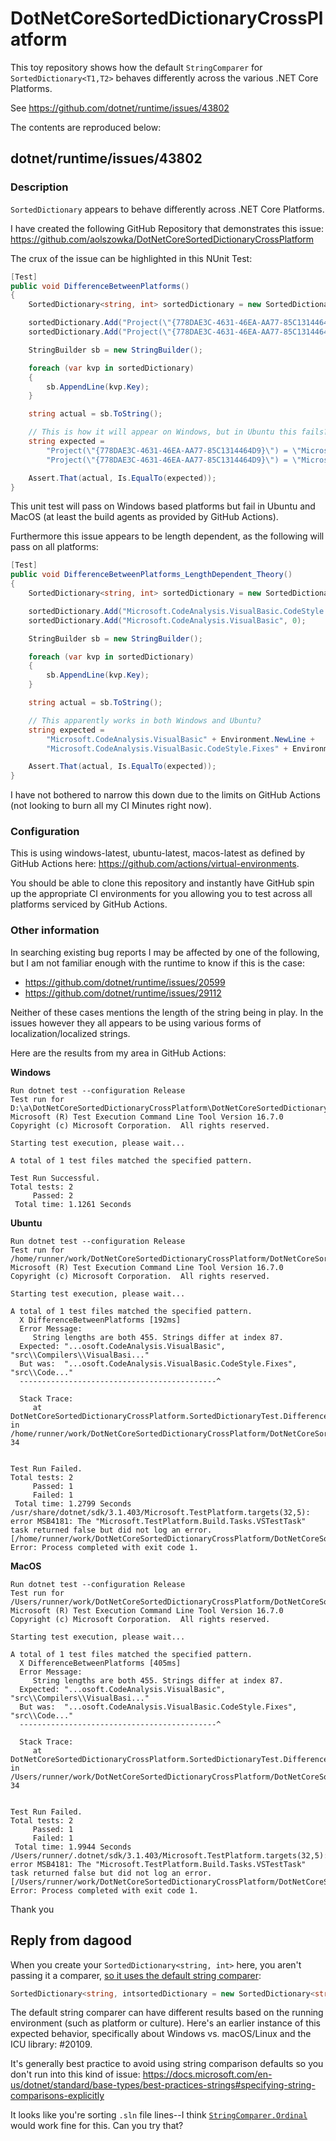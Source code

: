 # DotNetCoreSortedDictionaryCrossPlatform
This toy repository shows how the default `StringComparer` for `SortedDictionary<T1,T2>` behaves differently across the various .NET Core Platforms.

See https://github.com/dotnet/runtime/issues/43802

The contents are reproduced below:

## dotnet/runtime/issues/43802
### Description
`SortedDictionary` appears to behave differently across .NET Core Platforms.

I have created the following GitHub Repository that demonstrates this issue: https://github.com/aolszowka/DotNetCoreSortedDictionaryCrossPlatform

The crux of the issue can be highlighted in this NUnit Test:

```csharp
[Test]
public void DifferenceBetweenPlatforms()
{
    SortedDictionary<string, int> sortedDictionary = new SortedDictionary<string, int>();

    sortedDictionary.Add("Project(\"{778DAE3C-4631-46EA-AA77-85C1314464D9}\") = \"Microsoft.CodeAnalysis.VisualBasic.CodeStyle.Fixes\", \"src\\CodeStyle\\VisualBasic\\CodeFixes\\Microsoft.CodeAnalysis.VisualBasic.CodeStyle.Fixes.vbproj\", \"{0141285D-8F6C-42C7-BAF3-3C0CCD61C716}\"", 0);
    sortedDictionary.Add("Project(\"{778DAE3C-4631-46EA-AA77-85C1314464D9}\") = \"Microsoft.CodeAnalysis.VisualBasic\", \"src\\Compilers\\VisualBasic\\Portable\\Microsoft.CodeAnalysis.VisualBasic.vbproj\", \"{2523D0E6-DF32-4A3E-8AE0-A19BFFAE2EF6}\"", 0);

    StringBuilder sb = new StringBuilder();

    foreach (var kvp in sortedDictionary)
    {
        sb.AppendLine(kvp.Key);
    }

    string actual = sb.ToString();

    // This is how it will appear on Windows, but in Ubuntu this fails? (maybe?)
    string expected =
        "Project(\"{778DAE3C-4631-46EA-AA77-85C1314464D9}\") = \"Microsoft.CodeAnalysis.VisualBasic\", \"src\\Compilers\\VisualBasic\\Portable\\Microsoft.CodeAnalysis.VisualBasic.vbproj\", \"{2523D0E6-DF32-4A3E-8AE0-A19BFFAE2EF6}\"" + Environment.NewLine +
        "Project(\"{778DAE3C-4631-46EA-AA77-85C1314464D9}\") = \"Microsoft.CodeAnalysis.VisualBasic.CodeStyle.Fixes\", \"src\\CodeStyle\\VisualBasic\\CodeFixes\\Microsoft.CodeAnalysis.VisualBasic.CodeStyle.Fixes.vbproj\", \"{0141285D-8F6C-42C7-BAF3-3C0CCD61C716}\"" + Environment.NewLine;

    Assert.That(actual, Is.EqualTo(expected));
}
```

This unit test will pass on Windows based platforms but fail in Ubuntu and MacOS (at least the build agents as provided by GitHub Actions).

Furthermore this issue appears to be length dependent, as the following will pass on all platforms:

```csharp
[Test]
public void DifferenceBetweenPlatforms_LengthDependent_Theory()
{
    SortedDictionary<string, int> sortedDictionary = new SortedDictionary<string, int>();

    sortedDictionary.Add("Microsoft.CodeAnalysis.VisualBasic.CodeStyle.Fixes", 0);
    sortedDictionary.Add("Microsoft.CodeAnalysis.VisualBasic", 0);

    StringBuilder sb = new StringBuilder();

    foreach (var kvp in sortedDictionary)
    {
        sb.AppendLine(kvp.Key);
    }

    string actual = sb.ToString();

    // This apparently works in both Windows and Ubuntu?
    string expected =
        "Microsoft.CodeAnalysis.VisualBasic" + Environment.NewLine +
        "Microsoft.CodeAnalysis.VisualBasic.CodeStyle.Fixes" + Environment.NewLine;

    Assert.That(actual, Is.EqualTo(expected));
}
```

I have not bothered to narrow this down due to the limits on GitHub Actions (not looking to burn all my CI Minutes right now).

### Configuration
This is using windows-latest, ubuntu-latest, macos-latest as defined by GitHub Actions here: https://github.com/actions/virtual-environments.

You should be able to clone this repository and instantly have GitHub spin up the appropriate CI environments for you allowing you to test across all platforms serviced by GitHub Actions.

### Other information
In searching existing bug reports I may be affected by one of the following, but I am not familiar enough with the runtime to know if this is the case:

* https://github.com/dotnet/runtime/issues/20599
* https://github.com/dotnet/runtime/issues/29112

Neither of these cases mentions the length of the string being in play. In the issues however they all appears to be using various forms of localization/localized strings.

Here are the results from my area in GitHub Actions:

**Windows**
```
Run dotnet test --configuration Release
Test run for D:\a\DotNetCoreSortedDictionaryCrossPlatform\DotNetCoreSortedDictionaryCrossPlatform\bin\Release\netcoreapp3.1\DotNetCoreSortedDictionaryCrossPlatform.dll(.NETCoreApp,Version=v3.1)
Microsoft (R) Test Execution Command Line Tool Version 16.7.0
Copyright (c) Microsoft Corporation.  All rights reserved.

Starting test execution, please wait...

A total of 1 test files matched the specified pattern.

Test Run Successful.
Total tests: 2
     Passed: 2
 Total time: 1.1261 Seconds
```

**Ubuntu**
```
Run dotnet test --configuration Release
Test run for /home/runner/work/DotNetCoreSortedDictionaryCrossPlatform/DotNetCoreSortedDictionaryCrossPlatform/bin/Release/netcoreapp3.1/DotNetCoreSortedDictionaryCrossPlatform.dll(.NETCoreApp,Version=v3.1)
Microsoft (R) Test Execution Command Line Tool Version 16.7.0
Copyright (c) Microsoft Corporation.  All rights reserved.

Starting test execution, please wait...

A total of 1 test files matched the specified pattern.
  X DifferenceBetweenPlatforms [192ms]
  Error Message:
     String lengths are both 455. Strings differ at index 87.
  Expected: "...osoft.CodeAnalysis.VisualBasic", "src\\Compilers\\VisualBasi..."
  But was:  "...osoft.CodeAnalysis.VisualBasic.CodeStyle.Fixes", "src\\Code..."
  --------------------------------------------^

  Stack Trace:
     at DotNetCoreSortedDictionaryCrossPlatform.SortedDictionaryTest.DifferenceBetweenPlatforms() in /home/runner/work/DotNetCoreSortedDictionaryCrossPlatform/DotNetCoreSortedDictionaryCrossPlatform/SortedDictionaryTest.cs:line 34


Test Run Failed.
Total tests: 2
     Passed: 1
     Failed: 1
 Total time: 1.2799 Seconds
/usr/share/dotnet/sdk/3.1.403/Microsoft.TestPlatform.targets(32,5): error MSB4181: The "Microsoft.TestPlatform.Build.Tasks.VSTestTask" task returned false but did not log an error. [/home/runner/work/DotNetCoreSortedDictionaryCrossPlatform/DotNetCoreSortedDictionaryCrossPlatform/DotNetCoreSortedDictionaryCrossPlatform.csproj]
Error: Process completed with exit code 1.
```

**MacOS**
```
Run dotnet test --configuration Release
Test run for /Users/runner/work/DotNetCoreSortedDictionaryCrossPlatform/DotNetCoreSortedDictionaryCrossPlatform/bin/Release/netcoreapp3.1/DotNetCoreSortedDictionaryCrossPlatform.dll(.NETCoreApp,Version=v3.1)
Microsoft (R) Test Execution Command Line Tool Version 16.7.0
Copyright (c) Microsoft Corporation.  All rights reserved.

Starting test execution, please wait...

A total of 1 test files matched the specified pattern.
  X DifferenceBetweenPlatforms [405ms]
  Error Message:
     String lengths are both 455. Strings differ at index 87.
  Expected: "...osoft.CodeAnalysis.VisualBasic", "src\\Compilers\\VisualBasi..."
  But was:  "...osoft.CodeAnalysis.VisualBasic.CodeStyle.Fixes", "src\\Code..."
  --------------------------------------------^

  Stack Trace:
     at DotNetCoreSortedDictionaryCrossPlatform.SortedDictionaryTest.DifferenceBetweenPlatforms() in /Users/runner/work/DotNetCoreSortedDictionaryCrossPlatform/DotNetCoreSortedDictionaryCrossPlatform/SortedDictionaryTest.cs:line 34


Test Run Failed.
Total tests: 2
     Passed: 1
     Failed: 1
 Total time: 1.9944 Seconds
/Users/runner/.dotnet/sdk/3.1.403/Microsoft.TestPlatform.targets(32,5): error MSB4181: The "Microsoft.TestPlatform.Build.Tasks.VSTestTask" task returned false but did not log an error. [/Users/runner/work/DotNetCoreSortedDictionaryCrossPlatform/DotNetCoreSortedDictionaryCrossPlatform/DotNetCoreSortedDictionaryCrossPlatform.csproj]
Error: Process completed with exit code 1.
```

Thank you

## Reply from dagood
When you create your `SortedDictionary<string, int>` here, you aren't passing it a comparer, [so it uses the default string comparer](https://docs.microsoft.com/en-us/dotnet/api/system.collections.generic.sorteddictionary-2.-ctor?view=netcore-3.1#System_Collections_Generic_SortedDictionary_2__ctor):

```cs
SortedDictionary<string, intsortedDictionary = new SortedDictionary<string, int>();
```

The default string comparer can have different results based on the running environment (such as platform or culture). Here's an earlier instance of this expected behavior, specifically about Windows vs. macOS/Linux and the ICU library: #20109.

It's generally best practice to avoid using string comparison defaults so you don't run into this kind of issue: https://docs.microsoft.com/en-us/dotnet/standard/base-types/best-practices-strings#specifying-string-comparisons-explicitly

It looks like you're sorting `.sln` file lines--I think [`StringComparer.Ordinal`](https://docs.microsoft.com/en-us/dotnet/api/system.stringcomparer.ordinal?view=netcore-3.1) would work fine for this. Can you try that?